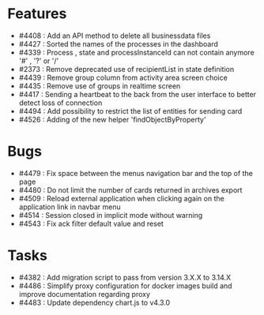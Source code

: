 # Features

- #4408 : Add an API method to delete all businessdata files
- #4427 : Sorted the names of the processes in the dashboard
- #4339 : Process , state and processInstanceId can not contain anymore '#' , '?' or '/'
- #2373 : Remove deprecated use of recipientList in state definition 
- #4439 : Remove group column from activity area screen choice
- #4435 : Remove use of groups in realtime screen
- #4417 : Sending a heartbeat to the back from the user interface to better detect loss of connection 
- #4494 : Add possibility to restrict the list of entities for sending card
- #4526 : Adding of the new helper 'findObjectByProperty'

# Bugs

- #4479 : Fix space between the menus navigation bar and the top of the page
- #4480 : Do not limit the number of cards returned in archives export
- #4509 : Reload external application when clicking again on the application link in navbar menu
- #4514 : Session closed in implicit mode without warning
- #4543 : Fix ack filter default value and reset

# Tasks

- #4382 : Add migration script to pass from version 3.X.X to 3.14.X
- #4486 : Simplify proxy configuration for docker images build and improve documentation regarding proxy
- #4483 : Update dependency chart.js to v4.3.0
